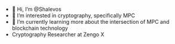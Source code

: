 - 👋  Hi, I’m @Shalevos
- 👀  I’m interested in cryptography, specifically MPC
- 🌱  I’m currently learning more about the intersection of MPC and blockchain technology
- Cryptography Researcher at Zengo X

<!---
Shalevos/Shalevos is a ✨ special ✨ repository because its `README.md` (this file) appears on your GitHub profile.
You can click the Preview link to take a look at your changes.
--->
